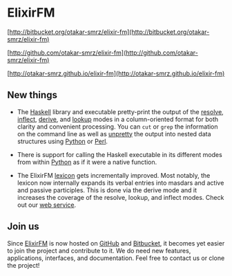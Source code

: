ElixirFM
========

[http://bitbucket.org/otakar-smrz/elixir-fm](http://bitbucket.org/otakar-smrz/elixir-fm)

[http://github.com/otakar-smrz/elixir-fm](http://github.com/otakar-smrz/elixir-fm)

[http://otakar-smrz.github.io/elixir-fm](http://otakar-smrz.github.io/elixir-fm)


New things
----------

- The [Haskell](http://github.com/otakar-smrz/elixir-fm/tree/master/Haskell/ElixirFM) library and executable pretty-print the output of the [resolve](http://github.com/otakar-smrz/elixir-fm/tree/master/Haskell/ElixirFM/Elixir/Resolve.hs), [inflect](http://github.com/otakar-smrz/elixir-fm/tree/master/Haskell/ElixirFM/Elixir/Inflect.hs), [derive](http://github.com/otakar-smrz/elixir-fm/tree/master/Haskell/ElixirFM/Elixir/Derive.hs), and [lookup](http://github.com/otakar-smrz/elixir-fm/tree/master/Haskell/ElixirFM/Elixir/Lookup.hs) modes in a column-oriented format for both clarity and convenient processing. You can `cut` or `grep` the information on the command line as well as [unpretty](http://github.com/otakar-smrz/elixir-fm/tree/master/Python/ElixirFM/README.ipynb) the output into nested data structures using [Python](http://github.com/otakar-smrz/elixir-fm/tree/master/Python/ElixirFM/ElixirFM/__init__.py) or [Perl](http://github.com/otakar-smrz/elixir-fm/tree/master/Perl/ElixirFM/lib/ElixirFM.pm).

- There is support for calling the Haskell executable in its different modes from within [Python](http://github.com/otakar-smrz/elixir-fm/tree/master/Python/ElixirFM) as if it were a native function.

- The ElixirFM [lexicon](http://github.com/otakar-smrz/elixir-fm/tree/master/Haskell/ElixirFM/Elixir/Lexicon.hs) gets incrementally improved. Most notably, the lexicon now internally expands its verbal entries into masdars and active and passive participles. This is done via the derive mode and it increases the coverage of the resolve, lookup, and inflect modes. Check out our [web service](http://otakar-smrz.github.io/elixir-fm).


Join us
-------

Since [ElixirFM](http://github.com/otakar-smrz/elixir-fm) is now hosted on [GitHub](http://github.com/otakar-smrz) and [Bitbucket](http://bitbucket.org/otakar-smrz), it becomes yet easier to join the project and contribute to it. We do need new features, applications, interfaces, and documentation. Feel free to contact us or clone the project!

